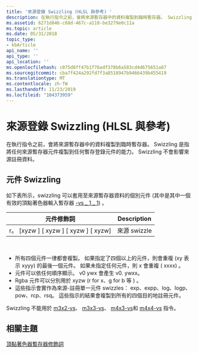 ```yaml
---
title: '來源登錄 Swizzling (HLSL 與參考) '
description: 在執行指令之前，會將來源暫存器中的資料複製到臨時暫存器。 Swizzling 是指將任何來源暫存器元件複製到任何暫存登錄元件的能力。 Swizzling 不會影響來源註冊資料。
ms.assetid: 6271d846-c68d-467c-a110-be3279e0c11a
ms.topic: article
ms.date: 05/31/2018
topic_type:
- kbArticle
api_name: ''
api_type: ''
api_location: ''
ms.openlocfilehash: c075d8ff47b1f76adf378b6a583cd4d675651a87
ms.sourcegitcommit: cba7f424a292fd7f3a8518947b9466439b455419
ms.translationtype: MT
ms.contentlocale: zh-TW
ms.lasthandoff: 11/23/2019
ms.locfileid: "104373959"
---
```

# <a name="source-register-swizzling-hlsl-vs-reference"></a>來源登錄 Swizzling (HLSL 與參考) 

在執行指令之前，會將來源暫存器中的資料複製到臨時暫存器。 Swizzling 是指將任何來源暫存器元件複製到任何暫存登錄元件的能力。 Swizzling 不會影響來源註冊資料。

## <a name="component-swizzling"></a>元件 Swizzling

如下表所示，swizzling 可以套用至來源暫存器資料的個別元件 (其中是其中一個有效的頂點著色器輸入暫存器 [-vs \_ 1 \_ 1](dx9-graphics-reference-asm-vs-registers-vs-1-1.md)) 。



| 元件修飾詞                 | Description    |
|------------------------------------|----------------|
| r。 \[xyzw \] \[ xyzw \] \[ xyzw \] \[ xyzw\] | 來源 swizzle |



 

-   所有四個元件一律都會複製。 如果指定了四個以上的元件，則會重複 (xy 表示 xyyy) 的最後一個元件。 如果未指定任何元件，則 x 會重複 ( xxxx) 。
-   元件可以依任何順序顯示。 v0 ywx 會產生 v0. ywxx。
-   Rgba 元件可以分別用於 xyzw (r for x、g for b 等 ) 。
-   這些指示會實作為來源-註冊單一元件 swizzles： exp、expp、log、logp、pow、rcp、rsq。 這些指示的結果會複製到所有的四個目的地註冊元件。

Swizzling 不能用於 [m3x2-vs](m3x2---vs.md)、 [m3x3-vs](m3x3---vs.md)、 [m4x3-vs](m4x3---vs.md)和 [m4x4-vs](m4x4---vs.md) 指令。

## <a name="related-topics"></a>相關主題

<dl> <dt>

[頂點著色器暫存器修飾詞](dx9-graphics-reference-asm-vs-registers-modifiers.md)
</dt> </dl>

 

 




